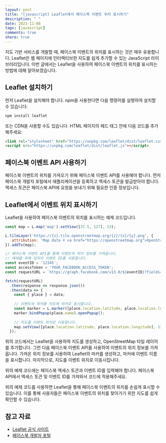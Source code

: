 ```yaml
---
layout: post
title: "[javascript] Leaflet에서 페이스북 이벤트 위치 표시하기"
description: " "
date: 2023-11-08
tags: [javascript]
comments: true
share: true
---
```


지도 기반 서비스를 개발할 때, 페이스북 이벤트의 위치를 표시하는 것은 매우 유용합니다. Leaflet은 웹 페이지에 인터랙티브한 지도를 쉽게 추가할 수 있는 JavaScript 라이브러리입니다. 이번 글에서는 Leaflet을 사용하여 페이스북 이벤트의 위치를 표시하는 방법에 대해 알아보겠습니다.

## Leaflet 설치하기

먼저 Leaflet을 설치해야 합니다. npm을 사용한다면 다음 명령어를 실행하여 설치할 수 있습니다:

```javascript
npm install leaflet
```

또는 CDN을 사용할 수도 있습니다. HTML 페이지의 헤드 태그 안에 다음 코드를 추가해주세요:

```html
<link rel="stylesheet" href="https://unpkg.com/leaflet/dist/leaflet.css" />
<script src="https://unpkg.com/leaflet/dist/leaflet.js"></script>
```

## 페이스북 이벤트 API 사용하기

페이스북 이벤트의 위치를 가져오기 위해 페이스북 이벤트 API를 사용해야 합니다. 먼저 페이스북 개발자 포털에서 애플리케이션을 등록하고 액세스 토큰을 발급받아야 합니다. 액세스 토큰은 페이스북 API에 요청을 보내기 위해 필요한 인증 정보입니다.

## Leaflet에서 이벤트 위치 표시하기

Leaflet을 사용하여 페이스북 이벤트의 위치를 표시하는 예제 코드입니다.

```javascript
const map = L.map('map').setView([37.5, 127], 13);

L.tileLayer('https://{s}.tile.openstreetmap.org/{z}/{x}/{y}.png', {
   attribution: 'Map data © <a href="https://openstreetmap.org">OpenStreetMap</a> contributors'
}).addTo(map);

// 페이스북 이벤트 API를 통해 이벤트의 위치 정보를 가져옵니다.
// 예제를 위해 임의의 이벤트 ID를 사용합니다.
const eventID = '12345';
const accessToken = 'YOUR_FACEBOOK_ACCESS_TOKEN';
const requestURL = `https://graph.facebook.com/v13.0/${eventID}?fields=place&access_token=${accessToken}`;

fetch(requestURL)
  .then(response => response.json())
  .then(data => {
    const { place } = data;
    
    // 이벤트의 위치를 지도에 마커로 표시합니다.
    const marker = L.marker([place.location.latitude, place.location.longitude]).addTo(map);
    marker.bindPopup(place.name).openPopup();
    
    // 지도를 이벤트 위치로 이동합니다.
    map.setView([place.location.latitude, place.location.longitude], 13);
  });
```

위의 코드에서는 Leaflet을 사용하여 지도를 생성하고, OpenStreetMap 타일 레이어를 추가합니다. 그런 다음 페이스북 이벤트 API를 사용하여 이벤트의 위치 정보를 가져옵니다. 가져온 위치 정보를 사용하여 Leaflet의 마커를 생성하고, 마커에 이벤트 이름을 표시합니다. 마지막으로, 지도를 이벤트 위치로 이동시킵니다.

위의 예제 코드에는 페이스북 액세스 토큰과 이벤트 ID를 입력해야 합니다. 페이스북 API에서 액세스 토큰 및 이벤트 ID를 가져와서 코드에 적용해주세요.

위의 예제 코드를 사용하면 Leaflet을 통해 페이스북 이벤트의 위치를 손쉽게 표시할 수 있습니다. 이를 통해 사용자들은 페이스북 이벤트의 위치를 찾아가기 위한 지도를 쉽게 확인할 수 있습니다.

## 참고 자료
- [Leaflet 공식 사이트](https://leafletjs.com)
- [페이스북 개발자 포털](https://developers.facebook.com)
